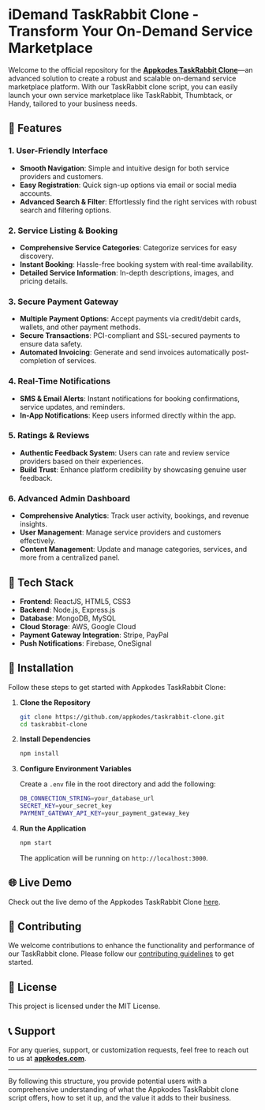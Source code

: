 # iDemand TaskRabbit Clone - Transform Your On-Demand Service Marketplace

Welcome to the official repository for the **[Appkodes TaskRabbit Clone](https://appkodes.com/taskrabbit-clone/)**—an advanced solution to create a robust and scalable on-demand service marketplace platform. With our TaskRabbit clone script, you can easily launch your own service marketplace like TaskRabbit, Thumbtack, or Handy, tailored to your business needs.

## 🚀 Features

### 1. **User-Friendly Interface**
   - **Smooth Navigation**: Simple and intuitive design for both service providers and customers.
   - **Easy Registration**: Quick sign-up options via email or social media accounts.
   - **Advanced Search & Filter**: Effortlessly find the right services with robust search and filtering options.

### 2. **Service Listing & Booking**
   - **Comprehensive Service Categories**: Categorize services for easy discovery.
   - **Instant Booking**: Hassle-free booking system with real-time availability.
   - **Detailed Service Information**: In-depth descriptions, images, and pricing details.

### 3. **Secure Payment Gateway**
   - **Multiple Payment Options**: Accept payments via credit/debit cards, wallets, and other payment methods.
   - **Secure Transactions**: PCI-compliant and SSL-secured payments to ensure data safety.
   - **Automated Invoicing**: Generate and send invoices automatically post-completion of services.

### 4. **Real-Time Notifications**
   - **SMS & Email Alerts**: Instant notifications for booking confirmations, service updates, and reminders.
   - **In-App Notifications**: Keep users informed directly within the app.

### 5. **Ratings & Reviews**
   - **Authentic Feedback System**: Users can rate and review service providers based on their experiences.
   - **Build Trust**: Enhance platform credibility by showcasing genuine user feedback.

### 6. **Advanced Admin Dashboard**
   - **Comprehensive Analytics**: Track user activity, bookings, and revenue insights.
   - **User Management**: Manage service providers and customers effectively.
   - **Content Management**: Update and manage categories, services, and more from a centralized panel.

## 📱 Tech Stack

- **Frontend**: ReactJS, HTML5, CSS3
- **Backend**: Node.js, Express.js
- **Database**: MongoDB, MySQL
- **Cloud Storage**: AWS, Google Cloud
- **Payment Gateway Integration**: Stripe, PayPal
- **Push Notifications**: Firebase, OneSignal

## 🔧 Installation

Follow these steps to get started with Appkodes TaskRabbit Clone:

1. **Clone the Repository**

   ```bash
   git clone https://github.com/appkodes/taskrabbit-clone.git
   cd taskrabbit-clone
   ```

2. **Install Dependencies**

   ```bash
   npm install
   ```

3. **Configure Environment Variables**

   Create a `.env` file in the root directory and add the following:

   ```bash
   DB_CONNECTION_STRING=your_database_url
   SECRET_KEY=your_secret_key
   PAYMENT_GATEWAY_API_KEY=your_payment_gateway_key
   ```

4. **Run the Application**

   ```bash
   npm start
   ```

   The application will be running on `http://localhost:3000`.

## 🌐 Live Demo

Check out the live demo of the Appkodes TaskRabbit Clone [here](https://idemand.appkodes.in/web/).

## 🤝 Contributing

We welcome contributions to enhance the functionality and performance of our TaskRabbit clone. Please follow our [contributing guidelines](https://docs.github.com/en/communities/setting-up-your-project-for-healthy-contributions/setting-guidelines-for-repository-contributors) to get started.

## 📄 License

This project is licensed under the MIT License.

## 📞 Support

For any queries, support, or customization requests, feel free to reach out to us at **[appkodes.com](https://appkodes.com/)**.

---

By following this structure, you provide potential users with a comprehensive understanding of what the Appkodes TaskRabbit clone script offers, how to set it up, and the value it adds to their business.

